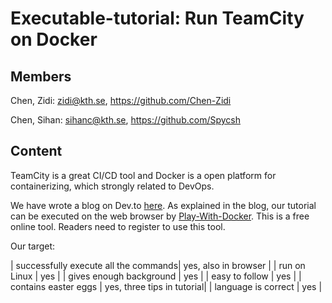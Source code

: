 # Executable-tutorial: Run TeamCity on Docker

## Members

Chen, Zidi: zidi@kth.se, https://github.com/Chen-Zidi

Chen, Sihan: sihanc@kth.se, https://github.com/Spycsh

## Content

TeamCity is a great CI/CD tool and Docker is a open platform for containerizing, which strongly related 
to DevOps.

We have wrote a blog on Dev.to [here](https://dev.to/chenzidi/run-teamcity-on-docker-5f8b). As explained in the
blog, our tutorial can be executed on the web browser by [Play-With-Docker](https://labs.play-with-docker.com/#).
This is a free online tool. Readers need to register to use this tool.
 
Our target:

| successfully execute all the commands| yes, also in browser       |
| run on Linux                         | yes                        |
| gives enough background              | yes                        |
| easy to follow                       | yes                        |
| contains easter eggs                 | yes, three tips in tutorial|
| language is correct                  | yes                        |